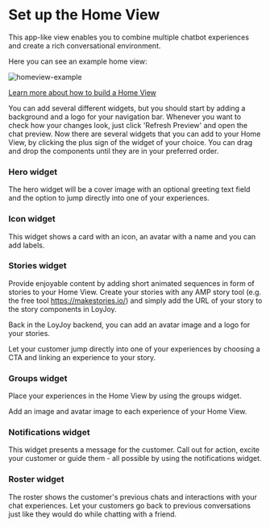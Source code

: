 # Set up the Home View

This app-like view enables you to combine multiple chatbot experiences and create a rich conversational environment.  

Here you can see an example home view: 

![homeview-example](https://raw.githubusercontent.com/loyjoy/welcome/master/help/bots/bot/homeview.png)  

[Learn more about how to build a Home View](https://github.com/loyjoy/welcome/blob/master/documentation/introduction/HOMEVIEW.md) 
 

You can add several different widgets, but you should start by adding a background and a logo for your navigation bar. Whenever you want to check how your changes look, just click 'Refresh Preview' and open the chat preview.
Now there are several widgets that you can add to your Home View, by clicking the plus sign of the widget of your choice.
You can drag and drop the components until they are in your preferred order.

### Hero widget

The hero widget will be a cover image with an optional greeting text field and the option to jump directly into one of your experiences.

### Icon widget

This widget shows a card with an icon, an avatar with a name and you can add labels.

### Stories widget

Provide enjoyable content by adding short animated sequences in form of stories to your Home View.
Create your stories with any AMP story tool (e.g. the free tool https://makestories.io/) and simply add the URL of your story to the story components in LoyJoy.

Back in the LoyJoy backend, you can add an avatar image and a logo for your stories. 

Let your customer jump directly into one of your experiences by choosing a CTA and linking an experience to your story.

### Groups widget

Place your experiences in the Home View by using the groups widget.

Add an image and avatar image to each experience of your Home View.

### Notifications widget

This widget presents a message for the customer. Call out for action, excite your customer or guide them - all possible by using the notifications widget.

### Roster widget

The roster shows the customer's previous chats and interactions with your chat experiences. 
Let your customers go back to previous conversations just like they would do while chatting with a friend.



